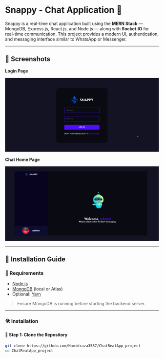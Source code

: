 # Snappy - Chat Application 💬

Snappy is a real-time chat application built using the **MERN Stack** — MongoDB, Express.js, React.js, and Node.js — along with **Socket.IO** for real-time communication. This project provides a modern UI, authentication, and messaging interface similar to WhatsApp or Messenger.

---

## 📸 Screenshots

**Login Page**

![login page](./images/snappy_login.png)

**Chat Home Page**

![home page](./images/snappy.png)

---

## 🧰 Installation Guide

### 🔧 Requirements

- [Node.js](https://nodejs.org/en/download)
- [MongoDB](https://www.mongodb.com/docs/manual/administration/install-community/) (local or Atlas)
- Optional: [Yarn](https://classic.yarnpkg.com/en/docs/install)

> Ensure MongoDB is running before starting the backend server.

---

### 🛠️ Installation

#### 🔹 Step 1: Clone the Repository

```bash
git clone https://github.com/Hamidraza3587/ChatRealApp_project
cd ChatRealApp_project

